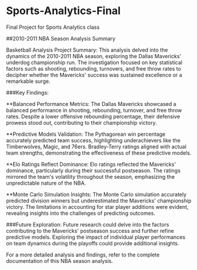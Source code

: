 # Sports-Analytics-Final
Final Project for Sports Analytics class 

##2010-2011 NBA Season Analysis Summary

Basketball Analysis Project Summary:
This analysis delved into the dynamics of the 2010-2011 NBA season, exploring the Dallas Mavericks' underdog championship run. The investigation focused on key statistical factors such as shooting, rebounding, turnovers, and free throw rates to decipher whether the Mavericks' success was sustained excellence or a remarkable surge.

###Key Findings:

**Balanced Performance Metrics: The Dallas Mavericks showcased a balanced performance in shooting, rebounding, turnover, and free throw rates. Despite a lower offensive rebounding percentage, their defensive prowess stood out, contributing to their championship victory.

**Predictive Models Validation: The Pythagorean win percentage accurately predicted team success, highlighting underachievers like the Timberwolves, Magic, and 76ers. Bradley-Terry ratings aligned with actual team strengths, demonstrating the effectiveness of these predictive models.

**Elo Ratings Reflect Dominance: Elo ratings reflected the Mavericks' dominance, particularly during their successful postseason. The ratings mirrored the team's volatility throughout the season, emphasizing the unpredictable nature of the NBA.

**Monte Carlo Simulation Insights: The Monte Carlo simulation accurately predicted division winners but underestimated the Mavericks' championship victory. The limitations in accounting for star player additions were evident, revealing insights into the challenges of predicting outcomes.

###Future Exploration:
Future research could delve into the factors contributing to the Mavericks' postseason success and further refine predictive models. Exploring the impact of individual player performances on team dynamics during the playoffs could provide additional insights.

For a more detailed analysis and findings, refer to the complete documentation of this NBA season analysis.

